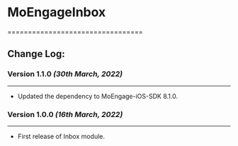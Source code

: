 # MoEngageInbox
=================================

## Change Log:

### Version 1.1.0  *(30th March, 2022)*
-------------------------------------------
* Updated the dependency to MoEngage-iOS-SDK 8.1.0.

### Version 1.0.0  *(16th March, 2022)*
-------------------------------------------
* First release of Inbox module.
